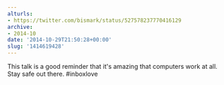 ```yaml
---
alturls:
- https://twitter.com/bismark/status/527578237770416129
archive:
- 2014-10
date: '2014-10-29T21:50:28+00:00'
slug: '1414619428'
---
```


This talk is a good reminder that it's amazing that computers work at all. Stay safe out there. #inboxlove

